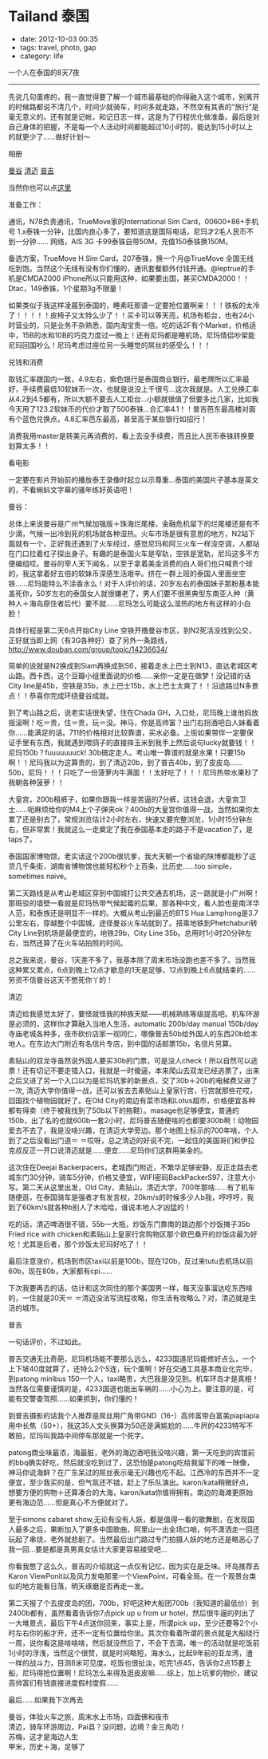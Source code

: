 # Tailand 泰国

- date: 2012-10-03 00:35
- tags: travel, photo, gap
- category: life

一个人在泰国的8天7夜

------------------------

先说几句蛋疼的，我一直觉得要了解一个城市最基础的你得融入这个城市，别离开的时候路都说不清几个，时间少就骑车，时间多就走路，不然空有其表的“旅行”是毫无意义的。还有就是记帐，和记日志一样，这是为了行程优化做准备。最后是对自己身体的把握，不是每一个人活动时间都能超过10小时的，能达到15小时以上的就更少了……做好计划～

相册

[曼谷](http://www.douban.com/photos/album/78845299/)
[清迈](http://www.douban.com/photos/album/79318921/)
[普吉](http://www.douban.com/photos/album/79324186/)

当然你也可以点[这里](http://mem.cmgs.me)

准备工作：

通讯，N78负责通讯，TrueMove家的International Sim Card，00600+86+手机号 1.x泰铢一分钟，比国内良心多了，要知道这是国际电话，尼玛才2毛人民币不到一分钟……
网络，AIS 3G 卡99泰铢自带50M，充值150泰铢换150M。

备选方案，TrueMove H Sim Card，207泰铢，换一个月@TrueMove 全国无线吃到饱。当然这个无线有没有你们懂的，通讯套餐额外付钱开通。@leptrue的手机是CMDA2000 iPhone所以只能用这种，如果要出国，甚买CMDA2000！！
Dtac，149泰铢，1个星期3g不限量！

如果类似于我这样凌晨到泰国的，睡素旺那谱一定要抢位置啊亲！！！铁板的太冷了！！！！！皮椅子又太特么少了！！买卡可以等天亮，机场有柜台，也有24小时营业的，只是业务不杂熟悉，国内淘宝贵一倍。吃的话2F有个Market，价格适中，15B的水和10B的巧克力度过一晚上！还有尼玛都是睡机场，尼玛情侣吵架能尼玛回国吵么！尼玛考虑过座位另一头睡觉的屌丝的感受么！！！

兑钱和消费

取钱汇率跟国内一致，4.9左右，紫色银行是泰国商业银行，最老牌所以汇率最好，手续费最低10软妹币一次，也就是说没上千很亏…这次我就是。人工兑换汇率从4.2到4.5都有，所以大额不要去人工柜台…小额就很值了但要多比几家，比如我今天用了123.2软妹币的代价才取了500泰铢…合汇率4.1！！普吉芭东最高楼对面有个蓝色兑换点，4.8汇率芭东最高，甚至高于某些银行如招行！

消费我用master是转美元再消费的，看上去没手续费，而且比人民币泰铢转换要划算太多！！

看电影

一定要在影片开始前的播放泰王录像时起立以示尊重…泰国的美国片子基本是英文的，不看蝌蚪文字幕的骚年练好英语吧！

曼谷：

总体上来说曼谷是广州气候加强版＋珠海烂尾楼，金融危机留下的烂尾楼还是有不少滴，气候一出冷到死的机场就各种湿热。火车市场是很有意思的地方，N2站下面就有一个，正好我还遇到了火车经过，感觉尼玛和阿三火车一样没空调，人都站在门口拉着杠子探出身子。有趣的是泰国火车是窄轨，空铁是宽轨，尼玛这多不方便编组哎。曼谷的宰人天下闻名，以至于拿着美金消费的白人哥们也只喊贵个球的，我这拿着好五倍的软妹币深感生活艰辛。挤在一群上班的泰国人里面坐空铁……尼玛能特么不涂香水么！对于人评价的话，20岁左右的泰国妹子那粉基本能盖死你，50岁左右的泰国女人就很嫌老了，男人们要不很黑典型东南亚人种（黄种人＋海岛原住者后代）要不就……尼玛怎么可能这么湿热的地方有这样的小白脸！

具体行程是第二天6点开始City Line 空铁开撸曼谷市区，到N2死活没找到公交，正好就当即上网（有3G各种好）查了另外一条路线，http://www.douban.com/group/topic/14236634/

简单的说就是N2换成到Siam再换成到S6，接着走水上巴士到N13，直达老城区考山路。西卡西，这个豆瓣小组里面说的价格……亲你一定是在做梦！没记错的话City line是45b，空铁是35b，水上巴士15b，水上巴士太爽了！！沿途路过N多景点！！恭喜你完成环绕曼谷成就。

到了考山路之后，说老实话很失望，住在Chada GH，入口处，尼玛晚上谁他妈放摇滚啊！吃＝贵，住＝贵，玩＝没。神马，你是高帅富？出门右拐酒吧白人妹看着你……能满足的话。711的价格相对比较靠谱，买水必备。上街如果带伴一定要保证手里有东西，我就遇到喂鸽子的直接摔玉米到我手上然后说句lucky就要钱！！尼玛150b？fuuuuuuuck! 30b搞定走人。考山唯一靠谱的就是水果！只要15b啊！！尼玛我以为这算贵的，到了清迈20b，到了普吉40b，到了皮皮岛……50b，尼玛！！！只吃了一份菠萝内牛满面！！太好吃了！！！尼玛热带水果秒了我朝各种菠萝！！

大皇宫，200b租裤子，如果你跟我一样是苦逼的7分裤，这钱会退，大皇宫卫士……呃麻烦给你的M4上个子弹夹ok？400b的大皇宫你值得一战，当然如果你太累了还是别去了，常规浏览估计2小时左右，快速又要完整浏览，1小时15分钟左右，但非常累！我就这么一走奠定了我在泰国基本走的路子不是vacation了，是taps了。

泰国国家博物馆，老实话这个200b很坑爹，我大天朝一个省级的陕博都能秒了这货几千条街，湖南省博物馆也能轻松秒个上百条，比历史……too simple，sometimes naive。

第二天路线是从考山老城区穿到中国城打公共交通去机场，这一路就是小广州啊！那斑驳的墙壁一看就是尼玛热带气候起霉的后果，那各种中文，看人脸也是南洋华人范，和泰族还是明显不一样的。大概从考山到最近的BTS Hua Lamphong是3.7公里左右，穿越整个中国城，途径曼谷火车站就到了。搭乘地铁到Phetchaburi转City Line到机场是最便宜的，地铁29b，City Line 35b。总用时1小时20分钟左右，当然还算了在火车站拍照的时间。

总之我来说，曼谷，1天差不多了，我基本除了周末市场没跑也差不多了。当然我这种累又累点，6点到晚上12点才歇息的1天是足够，12点到晚上6点就结束的……劳资不信曼谷这天不憋死你丫的！

清迈

清迈给我感觉太好了，要怪就怪我的种族天赋——机械熟练等级提高吧。机车环游是必须的，这样你才算融入当地人生活，automatic 200b/day manual 150b/day 寺庙老城各种多，夜市砍价店家一视同仁，哪像普吉50b给外国人的东西20b给本地人。在东边大门附近有名信片专店，到中国的话邮票15b，名信片另算。

素贴山的双龙寺虽然说外国人要买30b的门票，可是没人check！所以自然可以逃票！还有切记不要走错入口，我就是一时傻逼，本来爬山去双龙已经逃票了，出来之后又进了另一个入口以为是尼玛坑爹的新景点，交了30b＋20b的电梯费又进了一次, 清迈大学你值得一战，还可以省去去素贴山上皇家行宫，行宫就那些花哎，回国找个植物园就好了。在Old City的南边有菜市场和Lotus超市，价格便宜各种都有得卖（终于被我找到了50b以下的拖鞋）。masage也足够便宜，普通的150b，出了名的也就600b一套2小时，尼玛普吉随便啥的也都要300b啊！动物园爱去不去了，我是没啥兴趣，在清迈大学旁边。那个地图上标示的700年啥，个人到了之后没看出门道＝ ＝哎呀，总之清迈的好说不完，一起住的美国哥们和伊拉克叔反正一开口说清迈就是……便宜……尼玛你们这群用美金的。

这次住在Deejai Backerpacers，老城西门附近，不繁华足够安静，反正走路去老城东门30分钟，骑车5分钟，价格又便宜，WIFI密码BackPackerS97，注意大小写。第二天从这里出发，Old City，素贴山，清迈大学，700年那啥……有了机车随便逛，在泰国骑车是强者才有发言权，20km/s的时候多少人b我，哼哼哼，我到了60km/s就各种b别人了木哈哈，谁说本地人才凶猛的！

吃的话，清迈啤酒很不错，55b一大瓶，炒饭东门靠南的路边那个炒饭摊子35b Fried rice with chicken和素贴山上皇家行宫购物区那个欧巴桑开的炒饭店最为好吃！尤其是后者，那个炒饭太尼玛好吃了！！

最后注意涨价，机场到市区taxi以前是100b，现在120b，反过来tutu去机场以前60b，现在80b，大家都有cpi……

下次我要再去的话，估计和这次同住的那个美国男一样，每天没事溜达吃东西啥的，一住就是20天＝ ＝清迈没法写流程攻略，你生活有攻略么？对，清迈就是生活的城市。

普吉

一句话评价，不过如此。

普吉交通无比奇葩，尼玛机场能不要那么远么，4233国道尼玛能修好点么，一个上下坡40度就算了，还特么2个S连，玩个蛋啊！好在交通工具基本商业化完毕，到patong minibus 150一个人，taxi略贵，大巴我是没见到。机车环岛才是真相！当然各位需要谨慎的是，4233国道也能出车祸的……小心为上。要注意的是，可能有交警查驾照……如果抓到，你们懂的！

到普吉摄影的话我个人推荐是屌丝用广角带GND（16-）高帅富带白富美piapiapia用中长焦（50+），我这35人文头换算为50还是满尴尬的……牛屄的4233特写不敢拍，尼玛叫我路中间停车那就是一个死字。

patong商业味最浓，海最脏，老外的海边酒吧我没啥兴趣，第一天吃到的宾馆前的bbq确实好吃，然后就没吃到过了，这恐怕是patong吃给我留下的唯一映像，神马你说海鲜？在广东呆过的屌丝表示毫无兴趣也吃不起。江西冷的东西并不一定便宜，至少我买的是，但气氛还不错，赶上了乐队演出。karon/kata稍微好点，想要方便的购物＋还算凑合的大海，karon/kata你值得拥有。南边的海滩更原始更有海边范……但是真心不方便就对了。

至于simons cabaret show,无论有没有人妖，都是值得一看的歌舞剧，在发现国人最多之后，果断加入了更多中国歌曲，阿里山一出全场口哨，何不潇洒走一回还玩起了串烧，老外就悲剧了。当然最后出门路过专门拍摄人妖的地方还是略恶心了我一回…要是都是真男真女估计大家更容易接受吧…

你看我憋了这么久，普吉的介绍就这一点仅有记忆，因为实在是乏味。环岛推荐去Karon ViewPonit以及风力发电那里一个ViewPoint，可看全局。在一个观景台类似的地方能看日落，明天琢磨是否再走一发。

第二天报了个去皮皮岛的团，700b，好吧这种大船团700b（我知道的最低价）到2400b都有，虽然看着告诉你7点pick up u from ur hotel，然后很牛逼的列出了一大堆景点，最后下午4点送你回来，事实上是，所谓pick up，至少还要等2个小时左右你的船才开，还不一定有位置给你坐。其次你看着所谓的景点就是大船绕行一周，说你看这是啥啥啥，然后就没然后了，不会下去滴，唯一的活动就是吃饭前1小时的浮浅，当然这个很赞，就是时间略短，海水么，比起9年前的亚龙湾，渣一样的战斗力，目测8米可见度。吃饭也很扯淡，吃完1点45，告诉你2点15要上船，尼玛得抢位置啊！尼玛怎么来得及逛皮皮嘛……综上，加上坑爹的物价，建议高帅富们有钱直接进度假村度假……

最后……如果我下次再去

曼谷，体验火车之旅，周末水上市场，四面佛和夜市  
清迈，骑车环游周边，Pai县？没问题，边境？金三角叻！  
苏梅，这才是海边人生  
甲米，历史＋海，足够了  

